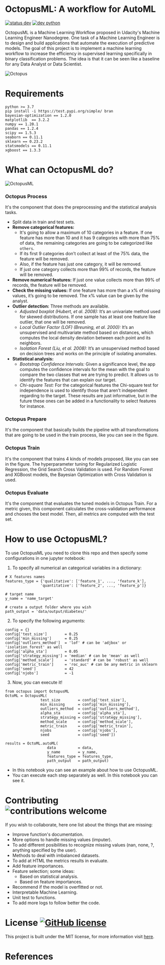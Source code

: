 # OctopusML: A workflow for AutoML

[![status dev](https://img.shields.io/badge/status-dev-sucess.svg)](https://github.com/sebasjp/octopus-ml) [![dev python](https://img.shields.io/badge/python-v3.7-informational.svg)](https://github.com/sebasjp/octopus-ml)

OctopusML is a Machine Learning Workflow proposed in Udacity's Machine Learning Engineer Nanodegree. One task of a Machine Learning Engineer is to design and build applications that automate the execution of predictive models. The goal of this project is to implement a machine learning workflow to increase the efficiency in supervised learning specifically in binary classification problems. The idea is that it can be seen like a baseline for any Data Analyst or Data Scientist.

![Octopus](https://github.com/sebasjp/octopus-ml/blob/master/octopusimages.png)

# Requirements

```
python >= 3.7
pip install -i https://test.pypi.org/simple/ bran
bayesian-optimization == 1.2.0
matplotlib  == 3.2.2
numpy == 1.20.1
pandas == 1.2.4
scipy == 1.5.3
seaborn == 0.11.1
sklearn == 0.23.2
statsmodels == 0.11.1
xgboost == 1.3.3
```
# What can OctopusML do?

![OctopusML](https://github.com/sebasjp/octopus-ml/blob/master/OctopusML_complete.png)

### Octopus Process 
It's the component that does the preprocessing and the statistical analysis tasks.

* Split data in train and test sets.
* **Remove categorical features:** 
   + It's going to allow a maximum of 10 categories in a feature. If one feature has more than 10 and it has 9 categories with more than 75% of data, the remaining categories are going to be categorized like `others`.
   + If its first 9 categories don’t collect at least of the 75% data, the feature will be removed.
   + Also, if the feature has just one category, it will be removed.
   + If just one category collects more than 99% of records, the feature will be removed.
* **Remove numerical features:** If just one value collects more than 99% of records, the feature will be removed.
* **Check the missing values:** If one feature has more than a x% of missing values, it’s going to be removed. The x% value can be given by the analyst.
* **Outlier detection:** Three methods are available.
   + *Adjusted boxplot (Hubert, et al. 2008):* It’s an univariate method used for skewed distributions. If one sample has at least one feature like outlier, that one will be removed.
   + *Local Outlier Factor (LOF) (Breuning, et al. 2000):* It’s an unsupervised and multivariate method based on distances, which computes the local density deviation between each point and its neighbors.
   + *Isolation Forest (Liu, et al. 2008):* It’s an unsupervised method based on decision trees and works on the principle of isolating anomalies.
* **Statistical analysis:**
   + *Bootstrap Confidence Intervals:* Given a significance level, the app computes the confidence intervals for the mean with the goal to compare the two classes that we are trying to predict. It allows us to identify the features that can explain our target.
   + *Chi-square Test:* For the categorical features the Chi-square test for independence is used to identify those that aren’t independent regarding to the target.
These results are just informative, but in the future these ones can be added in a functionality to select features for instance.

### Octopus Prepare
It's the component that basically builds the pipeline with all transformations that are going to be used in the train process, like you can see in the figure.

### Octopus Train 
It's the component that trains 4 kinds of models proposed, like you can see in the figure. The hyperparameter tuning for Regularized Logistic Regression, the Grid Search Cross Validation is used. For Random Forest and XGBoost models, the Bayesian Optimization with Cross Validation is used.

### Octopus Evaluate 
It's the component that evaluates the tuned models in Octopus Train. For a metric given, this component calculates the cross-validation performance and chooses the best model. Then, all metrics are computed with the test set.

# How to use OctopusML?
To use OctopusML you need to clone this repo and then specify some configurations in one jupyter notebook:
1. To specify all numerical an categorical variables in a dictionary:
```
# X features names
features_type = {'qualitative': ['feature_1', ..., 'feature_k'],
                'quantitative': ['feature_2', ..., 'feature_p']}

# target name
y_name = 'name_target'

# create a output folder where you wish
path_output = 'data/output/diabetes/'
```
2. To specify the following arguments:
```
config = {}
config['test_size']        = 0.25
config['min_missing']      = 0.25
config['outliers_method']  = 'lof' # can be 'adjbox' or 'isolation_forest' as well
config['alpha_sta']        = 0.05
config['strategy_missing'] = 'median' # can be 'mean' as well
config['method_scale']     = 'standard' # can be 'robust' as well
config['metric_train']     = 'roc_auc' # can be any metric in sklearn
config['seed']             = 42
config['njobs']            = -1
```
3. Now, you can execute it!
```
from octopus import OctopusML
OctoML = OctopusML(
                test_size        = config['test_size'],
                min_missing      = config['min_missing'],
                outliers_method  = config['outliers_method'],
                alpha_sta        = config['alpha_sta'],
                strategy_missing = config['strategy_missing'],
                method_scale     = config['method_scale'],
                metric_train     = config['metric_train'],
                njobs            = config['njobs'],
                seed             = config['seed'])
                
results = OctoML.autoML(
                   data          = data,
                   y_name        = y_name,
                   features_type = features_type,
                   path_output   = path_output)
```

* In this notebook you can see an example about how to use OctopusML.
* You can execute each step separately as well. In this notebook you can see it.

# Contributing ![contributions welcome](https://img.shields.io/badge/contributions-welcome-brightgreen.svg?style=flat)

If you wish to collaborate, here one list about the things that are missing:

* Improve function's documentation.
* More options to handle missing values (imputer).
* To add different posibilities to recognize missing values (nan, none, ?, anything specified by the user).
* Methods to deal with imbalanced datasets.
* To add at HTML the metrics results in evaluate.
* Add feature importances.
* Feature selection; some ideas:
   * Based on statistical analysis.
   * Based on feature importances.
* Recommend if the model is overfitted or not.
* Interpretable Machine Learning.
* Unit test to functions.
* To add more logs to follow better the code.

# License [![GitHub license](https://img.shields.io/github/license/Naereen/StrapDown.js.svg)](https://github.com/sebasjp/octopus-ml/blob/master/LICENSE)

This project is built under the MIT license, for more information visit [here](https://github.com/sebasjp/octopus-ml/blob/master/LICENSE).

# References

